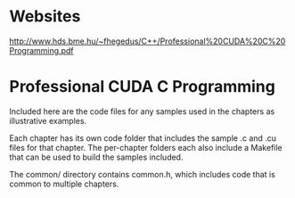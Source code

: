 # Websites
http://www.hds.bme.hu/~fhegedus/C++/Professional%20CUDA%20C%20Programming.pdf


# Professional CUDA C Programming
Included here are the code files for any samples used in the chapters as
illustrative examples.

Each chapter has its own code folder that includes the sample .c and .cu files
for that chapter. The per-chapter folders each also include a Makefile that can
be used to build the samples included.

The common/ directory contains common.h, which includes code that is common to
multiple chapters.

